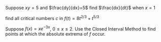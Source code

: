 Suppose $xy=5$ and $\frac{dy}{dx}=5$ find $\frac{dx}{dt}$ when $x=1$

find all critical numbers $c$ in $f(t)=8t^{2/3} + t^{5/3}$

Suppose $f(x)=xe^{-3x}$, $0\leq x \leq 2$. Use the Closed Interval Method to find points at which the absolute extrema of $f$ occur.